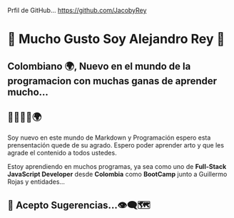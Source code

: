 
Prfil de GitHub...
https://github.com/JacobyRey

# 🐲 Mucho Gusto Soy Alejandro Rey 🐲


## Colombiano 🌍, Nuevo en el mundo de la programacion con muchas ganas de aprender mucho...

## 🐲🧍‍♂️💬🌍
Soy nuevo en  este mundo de Markdown y Programación espero esta prensentación quede de su agrado. Espero poder aprender arto y que les agrade el contenido a todos ustedes.

Estoy aprendiendo en muchos programas, ya sea como uno de **Full-Stack JavaScript Developer** desde **Colombia** como **BootCamp** junto a Guillermo Rojas y entidades...

## 💬 Acepto Sugerencias...👁‍🗨🗺